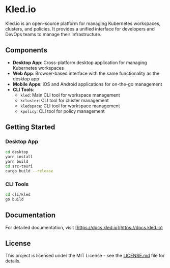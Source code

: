 # Kled.io

Kled.io is an open-source platform for managing Kubernetes workspaces, clusters, and policies. It provides a unified interface for developers and DevOps teams to manage their infrastructure.

## Components

- **Desktop App**: Cross-platform desktop application for managing Kubernetes workspaces
- **Web App**: Browser-based interface with the same functionality as the desktop app
- **Mobile Apps**: iOS and Android applications for on-the-go management
- **CLI Tools**:
  - `kled`: Main CLI tool for workspace management
  - `kcluster`: CLI tool for cluster management
  - `kledspace`: CLI tool for workspace management
  - `kpolicy`: CLI tool for policy management

## Getting Started

### Desktop App

```bash
cd desktop
yarn install
yarn build
cd src-tauri
cargo build --release
```

### CLI Tools

```bash
cd cli/kled
go build
```

## Documentation

For detailed documentation, visit [https://docs.kled.io](https://docs.kled.io)

## License

This project is licensed under the MIT License - see the [LICENSE.md](LICENSE.md) file for details.
